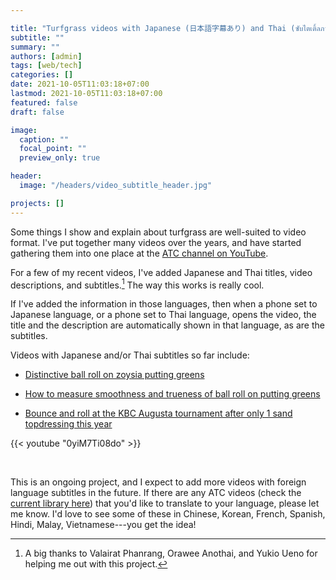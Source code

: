 ```yaml
---

title: "Turfgrass videos with Japanese (日本語字幕あり) and Thai (ซับไตเติ้ลภาษาไทย) subtitles"
subtitle: ""
summary: ""
authors: [admin]
tags: [web/tech]
categories: []
date: 2021-10-05T11:03:18+07:00
lastmod: 2021-10-05T11:03:18+07:00
featured: false
draft: false

image:
  caption: ""
  focal_point: ""
  preview_only: true

header:
  image: "/headers/video_subtitle_header.jpg"

projects: []
---
```


Some things I show and explain about turfgrass are well-suited to video format. I've put together many videos over the years, and have started gathering them into one place at the [ATC channel on YouTube](https://www.youtube.com/AsianTurfgrassCenter).

For a few of my recent videos, I've added Japanese and Thai titles, video descriptions, and subtitles.[^1] The way this works is really cool. 

If I've added the information in those languages, then when a phone set to Japanese language, or a phone set to Thai language, opens the video, the title and the description are automatically shown in that language, as are the subtitles.

[^1]: A big thanks to Valairat Phanrang, Orawee Anothai, and Yukio Ueno for helping me out with this project.

Videos with Japanese and/or Thai subtitles so far include:

* [Distinctive ball roll on zoysia putting greens](https://youtu.be/0yiM7Ti08do)

* [How to measure smoothness and trueness of ball roll on putting greens](https://youtu.be/Fg_aDTB-O10)

* [Bounce and roll at the KBC Augusta tournament after only 1 sand topdressing this year](https://youtu.be/bbcJhA1zqNo)

{{< youtube "0yiM7Ti08do" >}}

<br>

This is an ongoing project, and I expect to add more videos with foreign language subtitles in the future. If there are any ATC videos (check the [current library here](https://www.youtube.com/c/AsianTurfgrassCenter/videos)) that you'd like to translate to your language, please let me know. I'd love to see some of these in Chinese, Korean, French, Spanish, Hindi, Malay, Vietnamese---you get the idea!

